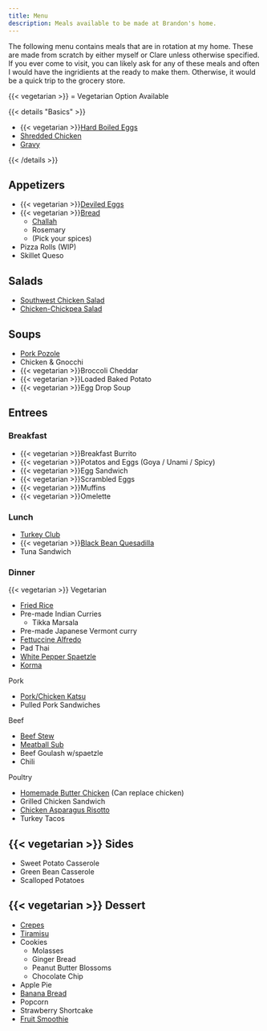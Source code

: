 ```yaml
---
title: Menu
description: Meals available to be made at Brandon's home.
---
```


The following menu contains meals that are in rotation at my home. These are made from scratch by either myself or Clare unless otherwise specified. If you ever come to visit, you can likely ask for any of these meals and often I would have the ingridients at the ready to make them. Otherwise, it would be a quick trip to the grocery store.

{{< vegetarian >}} = Vegetarian Option Available

{{< details "Basics" >}}
- {{< vegetarian >}}[Hard Boiled Eggs](hard-boiled-eggs)
- [Shredded Chicken](shredded-chicken)
- [Gravy](gravy)

{{< /details >}}

## Appetizers

- {{< vegetarian >}}[Deviled Eggs](deviled-eggs)
- {{< vegetarian >}}[Bread](bread)
    * [Challah](challah)
    * Rosemary
    * (Pick your spices)
- Pizza Rolls (WIP)
- Skillet Queso

## Salads
- [Southwest Chicken Salad](southwest-chicken-salad)
- [Chicken-Chickpea Salad](chicken-chickpea-salad)

## Soups

- [Pork Pozole](pork-pozole)
- Chicken & Gnocchi
- {{< vegetarian >}}Broccoli Cheddar
- {{< vegetarian >}}Loaded Baked Potato
- {{< vegetarian >}}Egg Drop Soup

## Entrees

### Breakfast

- {{< vegetarian >}}Breakfast Burrito
- {{< vegetarian >}}Potatos and Eggs (Goya / Unami / Spicy)
- {{< vegetarian >}}Egg Sandwich
- {{< vegetarian >}}Scrambled Eggs
- {{< vegetarian >}}Muffins
- {{< vegetarian >}}Omelette

### Lunch

- [Turkey Club](turkey-club-sandwich)
- {{< vegetarian >}}[Black Bean Quesadilla](black-bean-quesadilla)
- Tuna Sandwich

### Dinner

{{< vegetarian >}} Vegetarian
- [Fried Rice](fried-rice)
- Pre-made Indian Curries
    * Tikka Marsala
- Pre-made Japanese Vermont curry
- [Fettuccine Alfredo](fettuccine-alfredo)
- Pad Thai
- [White Pepper Spaetzle](white-pepper-spaetzle)
- [Korma](korma)


Pork
- [Pork/Chicken Katsu](pork-chicken-katsu)
- Pulled Pork Sandwiches


Beef
- [Beef Stew](beef-stew)
- [Meatball Sub](meatball-sub)
- Beef Goulash w/spaetzle
- Chili


Poultry
- [Homemade Butter Chicken](butter-chicken) (Can replace chicken)
- Grilled Chicken Sandwich
- [Chicken Asparagus Risotto](chicken-asparagus-risotto)
- Turkey Tacos

## {{< vegetarian >}} Sides

- Sweet Potato Casserole
- Green Bean Casserole
- Scalloped Potatoes

## {{< vegetarian >}} Dessert

- [Crepes](crepes)
- [Tiramisu](tiramisu)
- Cookies
  * Molasses
  * Ginger Bread
  * Peanut Butter Blossoms
  * Chocolate Chip
- Apple Pie
- [Banana Bread](banana-bread)
- Popcorn
- Strawberry Shortcake
- [Fruit Smoothie](fruit-smoothie)
